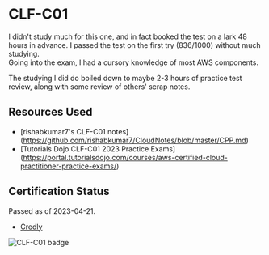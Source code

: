 # CLF-C01
I didn't study much for this one, and in fact booked the test on a lark 48 hours
 in advance. I passed the test on the first try (836/1000) without much studying.  
 Going into the exam, I had a cursory knowledge of most AWS components.

The studying I did do boiled down to maybe 2-3 hours of practice test review,
 along with some review of others' scrap notes.

## Resources Used

- [rishabkumar7's CLF-C01 notes]
   (https://github.com/rishabkumar7/CloudNotes/blob/master/CPP.md)
- [Tutorials Dojo CLF-C01 2023 Practice Exams]
  (https://portal.tutorialsdojo.com/courses/aws-certified-cloud-practitioner-practice-exams/)

## Certification Status
Passed as of 2023-04-21.

- [Credly](https://www.credly.com/badges/29cd0f93-57b2-4f60-a383-6f1f535c6b0d/public_url)

![CLF-C01 badge](https://images.credly.com/size/220x220/images/00634f82-b07f-4bbd-a6bb-53de397fc3a6/image.png)
